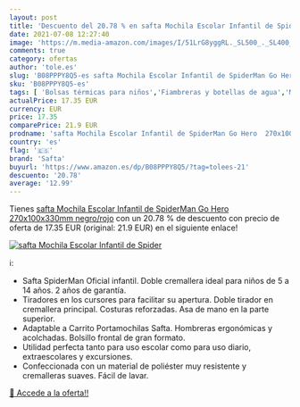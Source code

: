 ```yaml
---
layout: post
title: 'Descuento del 20.78 % en safta Mochila Escolar Infantil de Spider'
date: 2021-07-08 12:27:40
image: 'https://m.media-amazon.com/images/I/51LrG8yggRL._SL500_._SL400_.jpg'
comments: true
category: ofertas
author: 'tole.es'
slug: 'B08PPPY8Q5-es safta Mochila Escolar Infantil de SpiderMan Go Hero...'
sku: 'B08PPPY8Q5-es'
tags: [ 'Bolsas térmicas para niños','Fiambreras y botellas de agua','Material escolar','Material escolar y educativo','Oficina y papelería','escolar','mochila','safta', ]
actualPrice: 17.35 EUR
currency: EUR
price: 17.35
comparePrice: 21.9 EUR
prodname: 'safta Mochila Escolar Infantil de SpiderMan Go Hero  270x100x330mm  negro/rojo'
country: 'es'
flag: '🇪🇸'
brand: 'Safta'
buyurl: 'https://www.amazon.es/dp/B08PPPY8Q5/?tag=tolees-21'
descuento: '20.78'
average: '12.99'
---
```


Tienes [safta Mochila Escolar Infantil de SpiderMan Go Hero  270x100x330mm  negro/rojo](https://www.amazon.es/dp/B08PPPY8Q5/?tag=tolees-21) con un 20.78 % de descuento con precio de oferta de 17.35 EUR (original: 21.9 EUR) en el siguiente enlace!

[![safta Mochila Escolar Infantil de Spider](https://m.media-amazon.com/images/I/51LrG8yggRL._SL500_._SL400_.jpg)](https://www.amazon.es/dp/B08PPPY8Q5/?tag=tolees-21)

ℹ️:

- Safta SpiderMan Oficial infantil. Doble cremallera ideal para niños de 5 a 14 años. 2 años de garantía.
- Tiradores en los cursores para facilitar su apertura. Doble tirador en cremallera principal. Costuras reforzadas. Asa de mano en la parte superior.
- Adaptable a Carrito Portamochilas Safta. Hombreras ergonómicas y acolchadas. Bolsillo frontal de gran formato.
- Utilidad perfecta tanto para uso escolar como para uso diario, extraescolares y excursiones.
- Confeccionada con un material de poliéster muy resistente y cremalleras suaves. Fácil de lavar.

[🛒 Accede a la oferta!!](https://www.amazon.es/dp/B08PPPY8Q5/?tag=tolees-21)
